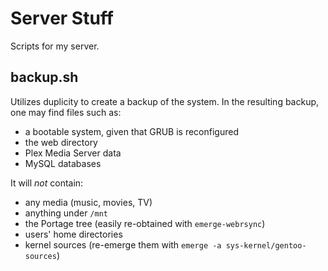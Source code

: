 Server Stuff
=============

Scripts for my server.

backup.sh
------------
Utilizes duplicity to create a backup of the system.
In the resulting backup, one may find files such as:

* a bootable system, given that GRUB is reconfigured
* the web directory
* Plex Media Server data
* MySQL databases

It will _not_ contain:
* any media (music, movies, TV)
* anything under `/mnt`
* the Portage tree (easily re-obtained with `emerge-webrsync`)
* users' home directories
* kernel sources (re-emerge them with `emerge -a sys-kernel/gentoo-sources`)

